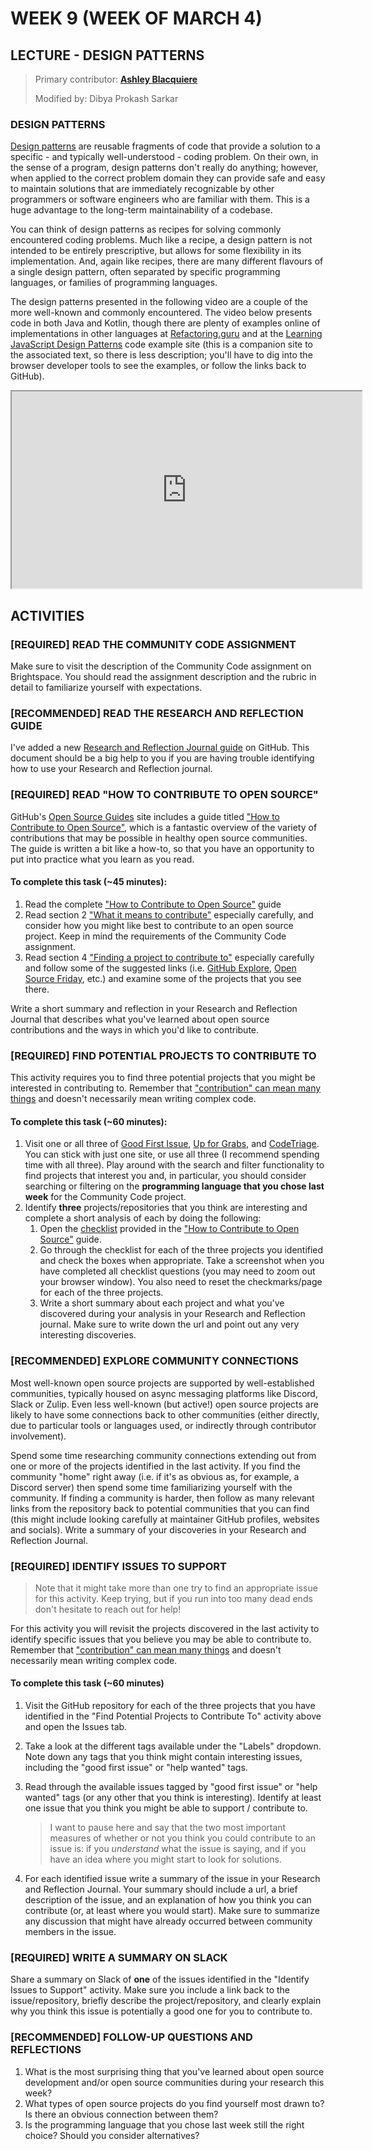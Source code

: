 # WEEK 9 (WEEK OF MARCH 4)
## LECTURE - DESIGN PATTERNS

> Primary contributor: **[Ashley Blacquiere](https://ca.linkedin.com/in/ashley-blacquiere)**
>
> Modified by: Dibya Prokash Sarkar

### DESIGN PATTERNS
[Design patterns](https://en.wikipedia.org/wiki/Design_pattern) are reusable fragments of code that provide a solution to a specific - and typically well-understood - coding problem. On their own, in the sense of a program, design patterns don't really do anything; however, when applied to the correct problem domain they can provide safe and easy to maintain solutions that are immediately recognizable by other programmers or software engineers who are familiar with them. This is a huge advantage to the long-term maintainability of a codebase.  

You can think of design patterns as recipes for solving commonly encountered coding problems. Much like a recipe, a design pattern is not intended to be entirely prescriptive, but allows for some flexibility in its implementation. And, again like recipes, there are many different flavours of a single design pattern, often separated by specific programming languages, or families of programming languages. 

The design patterns presented in the following video are a couple of the more well-known and commonly encountered. The video below presents code in both Java and Kotlin, though there are plenty of examples online of implementations in other languages at [Refactoring.guru](https://refactoring.guru/design-patterns/) and at the [Learning JavaScript Design Patterns](https://jsdp.addyosmani.com/) code example site (this is a companion site to the associated text, so there is less description; you'll have to dig into the browser developer tools to see the examples, or follow the links back to GitHub).

<div class="video-container-16by9"><iframe width="560" height="315" src="https://youtube.com/embed/A9sAIokPGsQ"></iframe></div>

## ACTIVITIES

### [REQUIRED] READ THE COMMUNITY CODE ASSIGNMENT
Make sure to visit the description of the Community Code assignment on Brightspace. You should read the assignment description and the rubric in detail to familiarize yourself with expectations.

### [RECOMMENDED] READ THE RESEARCH AND REFLECTION GUIDE
I've added a new [Research and Reflection Journal guide](https://github.com/nic-dgl104-winter-2025/guide-research-reflection-journal) on GitHub. This document should be a big help to you if you are having trouble identifying how to use your Research and Reflection journal.

### [REQUIRED] READ "HOW TO CONTRIBUTE TO OPEN SOURCE"
GitHub's [Open Source Guides](https://opensource.guide/) site includes a guide titled ["How to Contribute to Open Source"](https://opensource.guide/how-to-contribute/), which is a fantastic overview of the variety of contributions that may be possible in healthy open source communities. The guide is written a bit like a how-to, so that you have an opportunity to put into practice what you learn as you read.

#### To complete this task (~45 minutes):
1. Read the complete ["How to Contribute to Open Source"](https://opensource.guide/how-to-contribute/) guide
2. Read section 2 ["What it means to contribute"](https://opensource.guide/how-to-contribute/#what-it-means-to-contribute) especially carefully, and consider how you might like best to contribute to an open source project. Keep in mind the requirements of the Community Code assignment.
3. Read section 4 ["Finding a project to contribute to"](https://opensource.guide/how-to-contribute/#finding-a-project-to-contribute-to) especially carefully and follow some of the suggested links (i.e. [GitHub Explore](https://github.com/explore/), [Open Source Friday](https://opensourcefriday.com/), etc.) and examine some of the projects that you see there.

Write a short summary and reflection in your Research and Reflection Journal that describes what you've learned about open source contributions and the ways in which you'd like to contribute.

### [REQUIRED] FIND POTENTIAL PROJECTS TO CONTRIBUTE TO
This activity requires you to find three potential projects that you might be interested in contributing to. Remember that ["contribution" can mean many things](https://opensource.guide/how-to-contribute/#what-it-means-to-contribute) and doesn't necessarily mean writing complex code.

#### To complete this task (~60 minutes):
1. Visit one or all three of [Good First Issue](https://goodfirstissue.dev/), [Up for Grabs](https://up-for-grabs.net/#/), and [CodeTriage](https://www.codetriage.com/). You can stick with just one site, or use all three (I recommend spending time with all three). Play around with the search and filter functionality to find projects that interest you and, in particular, you should consider searching or filtering on the **programming language that you chose last week** for the Community Code project.
2. Identify **three** projects/repositories that you think are interesting and complete a short analysis of each by doing the following:
    1. Open the [checklist](https://opensource.guide/how-to-contribute/#a-checklist-before-you-contribute) provided in the ["How to Contribute to Open Source"](https://opensource.guide/how-to-contribute/) guide.
    2. Go through the checklist for each of the three projects you identified and check the boxes when appropriate. Take a screenshot when you have completed all checklist questions (you may need to zoom out your browser window). You also need to reset the checkmarks/page for each of the three projects.
    3. Write a short summary about each project and what you've discovered during your analysis in your Research and Reflection journal. Make sure to write down the url and point out any very interesting discoveries.

### [RECOMMENDED] EXPLORE COMMUNITY CONNECTIONS
Most well-known open source projects are supported by well-established communities, typically housed on async messaging platforms like Discord, Slack or Zulip. Even less well-known (but active!) open source projects are likely to have some connections back to other communities (either directly, due to particular tools or languages used, or indirectly through contributor involvement).

Spend some time researching community connections extending out from one or more of the projects identified in the last activity. If you find the community "home" right away (i.e. if it's as obvious as, for example, a Discord server) then spend some time familiarizing yourself with the community. If finding a community is harder, then follow as many relevant links from the repository back to potential communities that you can find (this might include looking carefully at maintainer GitHub profiles, websites and socials). Write a summary of your discoveries in your Research and Reflection Journal.

### [REQUIRED] IDENTIFY ISSUES TO SUPPORT
> Note that it might take more than one try to find an appropriate issue for this activity. Keep trying, but if you run into too many dead ends don't hesitate to reach out for help!

For this activity you will revisit the projects discovered in the last activity to identify specific issues that you believe you may be able to contribute to. Remember that  ["contribution" can mean many things](https://opensource.guide/how-to-contribute/#what-it-means-to-contribute) and doesn't necessarily mean writing complex code.

#### To complete this task (~60 minutes)
1. Visit the GitHub repository for each of the three projects that you have identified in the "Find Potential Projects to Contribute To" activity above and open the Issues tab.
2. Take a look at the different tags available under the "Labels" dropdown. Note down any tags that you think might contain interesting issues, including the "good first issue" or "help wanted" tags.
3. Read through the available issues tagged by "good first issue" or "help wanted" tags (or any other that you think is interesting). Identify at least one issue that you think you might be able to support / contribute to.

    > I want to pause here and say that the two most important measures of whether or not you think you could contribute to an issue is: if you _understand_ what the issue is saying, and if you have an idea where you might start to look for solutions. 

4. For each identified issue write a summary of the issue in your Research and Reflection Journal. Your summary should include a url, a brief description of the issue, and an explanation of how you think you can contribute (or, at least where you would start). Make sure to summarize any discussion that might have already occurred between community members in the issue. 

### [REQUIRED] WRITE A SUMMARY ON SLACK
Share a summary on Slack of **one** of the issues identified in the "Identify Issues to Support" activity. Make sure you include a link back to the issue/repository, briefly describe the project/repository, and clearly explain why you think this issue is potentially a good one for you to contribute to. 

### [RECOMMENDED] FOLLOW-UP QUESTIONS AND REFLECTIONS
1. What is the most surprising thing that you've learned about open source development and/or open source communities during your research this week?
2. What types of open source projects do you find yourself most drawn to? Is there an obvious connection between them? 
3. Is the programming language that you chose last week still the right choice? Should you consider alternatives?